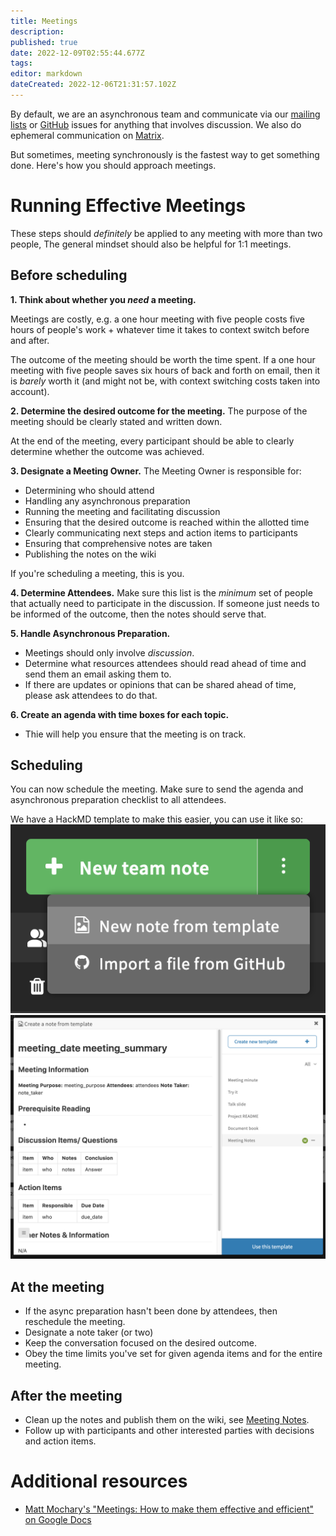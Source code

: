 ```yaml
---
title: Meetings
description: 
published: true
date: 2022-12-09T02:55:44.677Z
tags: 
editor: markdown
dateCreated: 2022-12-06T21:31:57.102Z
---
```


By default, we are an asynchronous team and communicate via our [mailing lists](/en/community/mailing-lists) or [GitHub](/en/community/github) issues for anything that involves discussion. We also do ephemeral communication on [Matrix](/en/community/matrix).

But sometimes, meeting synchronously is the fastest way to get something done. Here's how you should approach meetings.

# Running Effective Meetings
These steps should _definitely_ be applied to any meeting with more than two people, The general mindset should also be helpful for 1:1 meetings.

## Before scheduling
**1. Think about whether you _need_ a meeting.** 

Meetings are costly, e.g. a one hour meeting with five people costs five hours of people's work + whatever time it takes to context switch before and after.

The outcome of the meeting should be worth the time spent. If a one hour meeting with five people saves six hours of back and forth on email, then it is _barely_ worth it (and might not be, with context switching costs taken into account).

**2. Determine the desired outcome for the meeting.**
The purpose of the meeting should be clearly stated and written down.

At the end of the meeting, every participant should be able to clearly determine whether the outcome was achieved.

**3. Designate a Meeting Owner.**
The Meeting Owner is responsible for:
- Determining who should attend
- Handling any asynchronous preparation
- Running the meeting and facilitating discussion
- Ensuring that the desired outcome is reached within the allotted time
- Clearly communicating next steps and action items to participants
- Ensuring that comprehensive notes are taken
- Publishing the notes on the wiki

If you're scheduling a meeting, this is you.

**4. Determine Attendees.**
Make sure this list is the _minimum_ set of people that actually need to participate in the discussion. If someone just needs to be informed of the outcome, then the notes should serve that.

**5. Handle Asynchronous Preparation.**
- Meetings should only involve _discussion_.
- Determine what resources attendees should read ahead of time and send them an email asking them to.
- If there are updates or opinions that can be shared ahead of time, please ask attendees to do that.

**6. Create an agenda with time boxes for each topic.**
- Thie will help you ensure that the meeting is on track.

## Scheduling
You can now schedule the meeting. Make sure to send the agenda and asynchronous preparation checklist to all attendees.

We have a HackMD template to make this easier, you can use it like so:
![screen_shot_2022-12-08_at_9.53.42_pm.png](/assets/team/guide/meetings/screen_shot_2022-12-08_at_9.53.42_pm.png)
![screen_shot_2022-12-08_at_9.53.57_pm.png](/assets/team/guide/meetings/screen_shot_2022-12-08_at_9.53.57_pm.png)

## At the meeting
- If the async preparation hasn't been done by attendees, then reschedule the meeting.
- Designate a note taker (or two)
- Keep the conversation focused on the desired outcome.
- Obey the time limits you've set for given agenda items and for the entire meeting.

## After the meeting
- Clean up the notes and publish them on the wiki, see [Meeting Notes](/en/meeting-notes).
- Follow up with participants and other interested parties with decisions and action items.

# Additional resources
- [Matt Mochary's "Meetings:  How to make them effective and efficient" on Google Docs](https://docs.google.com/document/d/1m4tP-ZtTg2OkHgu8dih4qzNSXtp9zrwS5o_Blrs6_Sk/)
